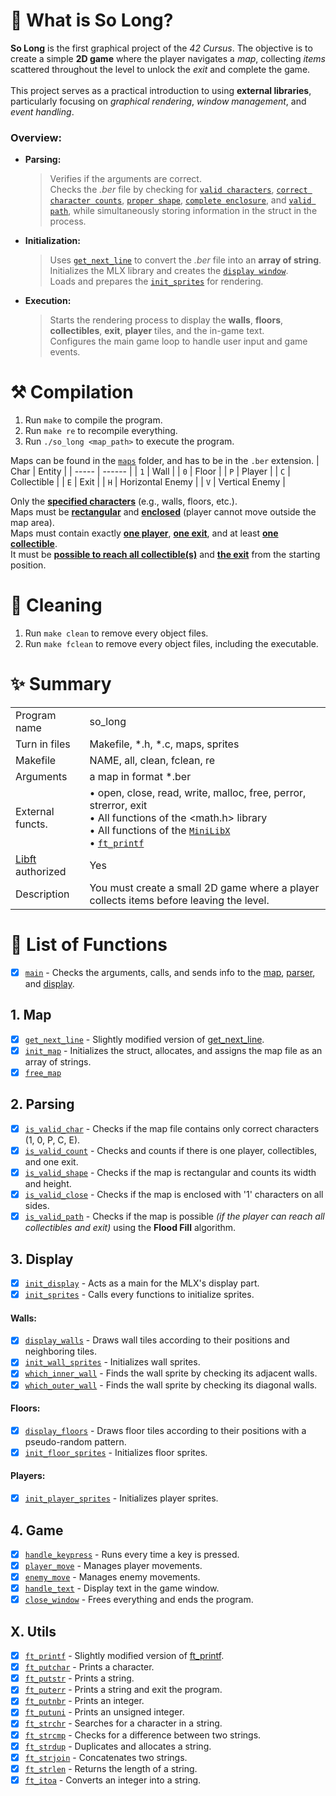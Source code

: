 # 🦊 What is So Long?

**So Long** is the first graphical project of the *42 Cursus*. The objective is to create a simple **2D game** where the player navigates a *map*, collecting *items* scattered throughout the level to unlock the *exit* and complete the game. <br><br>
This project serves as a practical introduction to using **external libraries**, particularly focusing on *graphical rendering*, *window management*, and *event handling*.

### Overview:
- **Parsing:**
  > Verifies if the arguments are correct.  
  > Checks the *.ber* file by checking for [`valid characters`](https://github.com/flmarsou/so_long/blob/main/src/parser/is_valid_char.c), [`correct character counts`](https://github.com/flmarsou/so_long/blob/main/src/parser/is_valid_count.c), [`proper shape`](https://github.com/flmarsou/so_long/blob/main/src/parser/is_valid_shape.c), [`complete enclosure`](https://github.com/flmarsou/so_long/blob/main/src/parser/is_valid_close.c), and [`valid path`](https://github.com/flmarsou/so_long/blob/main/src/parser/is_valid_path.c), while simultaneously storing information in the struct in the process.
  
- **Initialization:**
  > Uses [`get_next_line`](https://github.com/flmarsou/get_next_line) to convert the *.ber* file into an **array of string**.  
  > Initializes the MLX library and creates the [`display window`](https://github.com/flmarsou/so_long/blob/main/src/display/init_display.c).  
  > Loads and prepares the [`init_sprites`](https://github.com/flmarsou/so_long/blob/main/src/display/init_sprites.c) for rendering.

- **Execution:**
  > Starts the rendering process to display the **walls**, **floors**, **collectibles**, **exit**, **player** tiles, and the in-game text.  
  > Configures the main game loop to handle user input and game events.  

# ⚒️ Compilation

1. Run `make` to compile the program.
2. Run `make re` to recompile everything.
3. Run `./so_long <map_path>` to execute the program.

Maps can be found in the [`maps`](https://github.com/flmarsou/so_long/tree/main/maps) folder, and has to be in the `.ber` extension.
| Char  | Entity |
| ----- | ------ |
|  `1`  | Wall |
|  `0`  | Floor |
|  `P`  | Player |
|  `C`  | Collectible |
|  `E`  | Exit |
|  `H`  | Horizontal Enemy |
|  `V`  | Vertical Enemy |

Only the <ins>**specified characters**</ins> (e.g., walls, floors, etc.). \
Maps must be <ins>**rectangular**</ins> and <ins>**enclosed**</ins> (player cannot move outside the map area). \
Maps must contain exactly <ins>**one player**</ins>, <ins>**one exit**</ins>, and at least <ins>**one collectible**</ins>. \
It must be <ins>**possible to reach all collectible(s)**</ins> and <ins>**the exit**</ins> from the starting position.

# 🧼 Cleaning

1. Run `make clean` to remove every object files.
2. Run `make fclean` to remove every object files, including the executable.

# ✨ Summary

|     |     |
| --- | --- |
| Program name | so_long |
| Turn in files | Makefile, *.h, *.c, maps, sprites |
| Makefile | NAME, all, clean, fclean, re |
| Arguments | a map in format *.ber |
| External functs. | • open, close, read, write, malloc, free, perror, strerror, exit <br> • All functions of the <math.h> library <br> • All functions of the [`MiniLibX`](https://github.com/42Paris/minilibx-linux) <br> • [`ft_printf`](https://github.com/flmarsou/ft_printf)|
| [Libft](https://github.com/flmarsou/libft) authorized | Yes |
| Description | You must create a small 2D game where a player collects items before leaving the level. |

# 📑 List of Functions

- [x] [`main`](https://github.com/flmarsou/so_long/blob/main/src/main.c) - Checks the arguments, calls, and sends info to the [map](https://github.com/flmarsou/so_long/tree/main/src/map), [parser](https://github.com/flmarsou/so_long/tree/main/src/parser), and [display](https://github.com/flmarsou/so_long/tree/main/src/display).

## 1. Map
- [x] [`get_next_line`](https://github.com/flmarsou/so_long/blob/main/src/map/get_next_line.c) - Slightly modified version of [get_next_line](https://github.com/flmarsou/get_next_line).
- [x] [`init_map`](https://github.com/flmarsou/so_long/blob/main/src/map/init_map.c) - Initializes the struct, allocates, and assigns the map file as an array of strings.
- [x] [`free_map`](https://github.com/flmarsou/so_long/blob/main/src/map/free_map.c)

## 2. Parsing
- [x] [`is_valid_char`](https://github.com/flmarsou/so_long/blob/main/src/parser/is_valid_char.c) - Checks if the map file contains only correct characters (1, 0, P, C, E).
- [x] [`is_valid_count`](https://github.com/flmarsou/so_long/blob/main/src/parser/is_valid_count.c) - Checks and counts if there is one player, collectibles, and one exit.
- [x] [`is_valid_shape`](https://github.com/flmarsou/so_long/blob/main/src/parser/is_valid_shape.c) - Checks if the map is rectangular and counts its width and height.
- [x] [`is_valid_close`](https://github.com/flmarsou/so_long/blob/main/src/parser/is_valid_close.c) - Checks if the map is enclosed with '1' characters on all sides.
- [x] [`is_valid_path`](https://github.com/flmarsou/so_long/blob/main/src/parser/is_valid_path.c) - Checks if the map is possible *(if the player can reach all collectibles and exit)* using the **Flood Fill** algorithm.

## 3. Display
- [x] [`init_display`](https://github.com/flmarsou/so_long/blob/main/src/display/init_display.c) - Acts as a main for the MLX's display part.
- [x] [`init_sprites`](https://github.com/flmarsou/so_long/blob/main/src/display/init_sprites.c) - Calls every functions to initialize sprites.
#### Walls:
- [x] [`display_walls`](https://github.com/flmarsou/so_long/blob/main/src/display/walls/display_walls.c) - Draws wall tiles according to their positions and neighboring tiles.
- [x] [`init_wall_sprites`](https://github.com/flmarsou/so_long/blob/main/src/display/walls/init_wall_sprites.c) - Initializes wall sprites.
- [x] [`which_inner_wall`](https://github.com/flmarsou/so_long/blob/main/src/display/walls/which_inner_wall.c) - Finds the wall sprite by checking its adjacent walls.
- [x] [`which_outer_wall`](https://github.com/flmarsou/so_long/blob/main/src/display/walls/which_outer_wall.c) - Finds the wall sprite by checking its diagonal walls.
#### Floors:
- [x] [`display_floors`](https://github.com/flmarsou/so_long/blob/main/src/display/floors/display_floors.c) - Draws floor tiles according to their positions with a pseudo-random pattern.
- [x] [`init_floor_sprites`](https://github.com/flmarsou/so_long/blob/main/src/display/floors/init_floor_sprites.c) - Initializes floor sprites.
#### Players:
- [x] [`init_player_sprites`](https://github.com/flmarsou/so_long/blob/main/src/display/players/init_player_sprites.c) - Initializes player sprites.

## 4. Game
- [x] [`handle_keypress`](https://github.com/flmarsou/so_long/blob/main/src/game/handle_keypress.c) - Runs every time a key is pressed.
- [x] [`player_move`](https://github.com/flmarsou/so_long/blob/main/src/game/player_move.c) - Manages player movements.
- [x] [`enemy_move`](https://github.com/flmarsou/so_long/blob/main/src/game/enemy_move.c) - Manages enemy movements.
- [x] [`handle_text`](https://github.com/flmarsou/so_long/blob/main/src/game/handle_text.c) - Display text in the game window.
- [x] [`close_window`](https://github.com/flmarsou/so_long/blob/main/src/game/close_window.c) - Frees everything and ends the program.

## X. Utils
- [x] [`ft_printf`](https://github.com/flmarsou/so_long/blob/main/src/utils/ft_printf.c) - Slightly modified version of [ft_printf](https://github.com/flmarsou/ft_printf).
- [x] [`ft_putchar`](https://github.com/flmarsou/so_long/blob/main/src/utils/ft_putchar.c) - Prints a character.
- [x] [`ft_putstr`](https://github.com/flmarsou/so_long/blob/main/src/utils/ft_putstr.c) - Prints a string.
- [x] [`ft_puterr`](https://github.com/flmarsou/so_long/blob/main/src/utils/ft_puterr.c) - Prints a string and exit the program.
- [x] [`ft_putnbr`](https://github.com/flmarsou/so_long/blob/main/src/utils/ft_putnbr.c) - Prints an integer.
- [x] [`ft_putuni`](https://github.com/flmarsou/so_long/blob/main/src/utils/ft_putuni.c) - Prints an unsigned integer.
- [x] [`ft_strchr`](https://github.com/flmarsou/so_long/blob/main/src/utils/ft_strchr.c) - Searches for a character in a string.
- [x] [`ft_strcmp`](https://github.com/flmarsou/so_long/blob/main/src/utils/ft_strcmp.c) - Checks for a difference between two strings.
- [x] [`ft_strdup`](https://github.com/flmarsou/so_long/blob/main/src/utils/ft_strdup.c) - Duplicates and allocates a string.
- [x] [`ft_strjoin`](https://github.com/flmarsou/so_long/blob/main/src/utils/ft_strjoin.c) - Concatenates two strings.
- [x] [`ft_strlen`](https://github.com/flmarsou/so_long/blob/main/src/utils/ft_strlen.c) - Returns the length of a string.
- [x] [`ft_itoa`](https://github.com/flmarsou/so_long/blob/main/src/utils/ft_itoa.c) - Converts an integer into a string.
